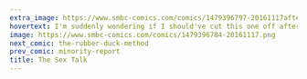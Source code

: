 ```yaml
---
extra_image: https://www.smbc-comics.com/comics/1479396797-20161117after.png
hovertext: I'm suddenly wondering if I should've cut this one off after panel 4.
image: https://www.smbc-comics.com/comics/1479396784-20161117.png
next_comic: the-rubber-duck-method
prev_comic: minority-report
title: The Sex Talk
---
```


